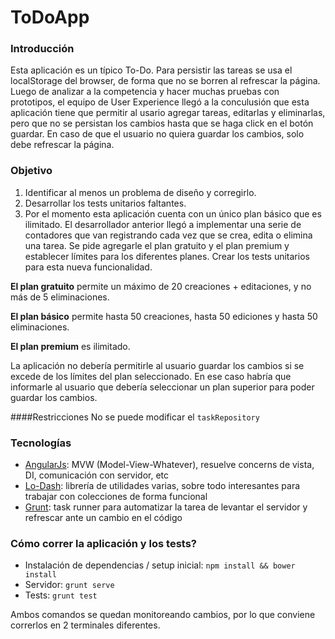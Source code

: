ToDoApp
=======

### Introducción

Esta aplicación es un típico To-Do.
Para persistir las tareas se usa el localStorage del browser, de forma que no se borren al refrescar la página.
Luego de analizar a la competencia y hacer muchas pruebas con prototipos, el equipo de User Experience llegó a la conculusión que esta aplicación tiene que permitir al usario agregar tareas, editarlas y eliminarlas, pero que no se persistan los cambios hasta que se haga click en el botón guardar. En caso de que el usuario no quiera guardar los cambios, solo debe refrescar la página.

### Objetivo

1. Identificar al menos un problema de diseño y corregirlo.
2. Desarrollar los tests unitarios faltantes.
3. Por el momento esta aplicación cuenta con un único plan básico que es ilimitado. El desarrollador anterior llegó a implementar una serie de contadores que van registrando cada vez que se crea, edita o elimina una tarea. Se pide agregarle el plan gratuito y el plan premium y establecer límites para los diferentes planes. Crear los tests unitarios para esta nueva funcionalidad.

 **El plan gratuito** permite un máximo de 20 creaciones + editaciones, y no más de 5 eliminaciones.
 
 **El plan básico** permite hasta 50 creaciones, hasta 50 ediciones y hasta 50 eliminaciones.
 
 **El plan premium** es ilimitado.

 La aplicación no debería permitirle al usuario guardar los cambios si se excede de los límites del plan seleccionado. En ese caso habría que informarle al usuario que debería seleccionar un plan superior para poder guardar los cambios.

####Restricciones
  No se puede modificar el `taskRepository`

### Tecnologías

- [AngularJs](https://angularjs.org/): MVW (Model-View-Whatever), resuelve concerns de vista, DI, comunicación con servidor, etc
- [Lo-Dash](http://lodash.com/): librería de utilidades varias, sobre todo interesantes para trabajar con colecciones de forma funcional
- [Grunt](http://gruntjs.com/): task runner para automatizar la tarea de levantar el servidor y refrescar ante un cambio en el código

### Cómo correr la aplicación y los tests?

- Instalación de dependencias / setup inicial: `npm install && bower install`
- Servidor: `grunt serve`
- Tests: `grunt test`

Ambos comandos se quedan monitoreando cambios, por lo que conviene correrlos en 2 terminales diferentes.

